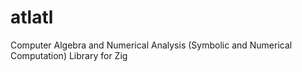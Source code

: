 # atlatl
Computer Algebra and Numerical Analysis (Symbolic and Numerical Computation) Library for Zig
